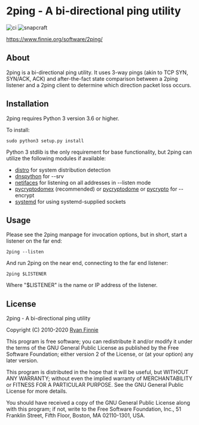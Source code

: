 # 2ping - A bi-directional ping utility

![ci](https://github.com/rfinnie/2ping/workflows/ci/badge.svg)
![snapcraft](https://github.com/rfinnie/2ping/workflows/snapcraft/badge.svg)

https://www.finnie.org/software/2ping/

## About

2ping is a bi-directional ping utility.
It uses 3-way pings (akin to TCP SYN, SYN/ACK, ACK) and after-the-fact state comparison between a 2ping listener and a 2ping client to determine which direction packet loss occurs.

## Installation

2ping requires Python 3 version 3.6 or higher.

To install:

    sudo python3 setup.py install

Python 3 stdlib is the only requirement for base functionality, but 2ping can utilize the following modules if available:

* [distro](https://pypi.org/project/distro/) for system distribution detection
* [dnspython](https://pypi.org/project/dnspython/) for --srv
* [netifaces](https://pypi.org/project/netifaces/) for listening on all addresses in --listen mode
* [pycryptodomex](https://pypi.org/project/pycryptodomex/) (recommended) or [pycryptodome](https://pypi.org/project/pycryptodome/) or [pycrypto](https://pypi.org/project/pycrypto/) for --encrypt
* [systemd](https://pypi.org/project/systemd/) for using systemd-supplied sockets

## Usage

Please see the 2ping manpage for invocation options, but in short, start a listener on the far end:

    2ping --listen

And run 2ping on the near end, connecting to the far end listener:

    2ping $LISTENER

Where "$LISTENER" is the name or IP address of the listener.

## License

2ping - A bi-directional ping utility

Copyright (C) 2010-2020 [Ryan Finnie](https://www.finnie.org/)

This program is free software; you can redistribute it and/or
modify it under the terms of the GNU General Public License
as published by the Free Software Foundation; either version 2
of the License, or (at your option) any later version.

This program is distributed in the hope that it will be useful,
but WITHOUT ANY WARRANTY; without even the implied warranty of
MERCHANTABILITY or FITNESS FOR A PARTICULAR PURPOSE.  See the
GNU General Public License for more details.

You should have received a copy of the GNU General Public License
along with this program; if not, write to the Free Software
Foundation, Inc., 51 Franklin Street, Fifth Floor, Boston, MA
02110-1301, USA.
